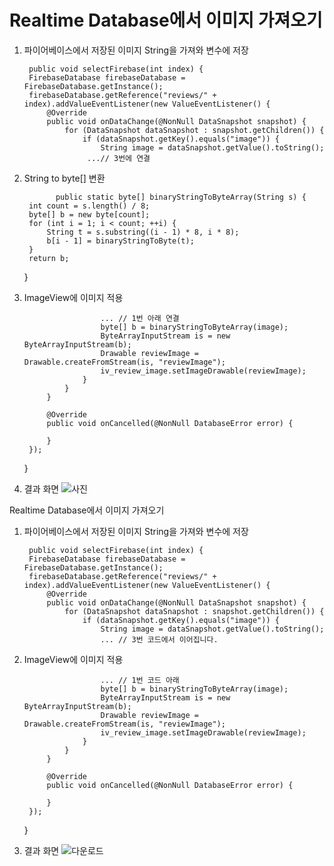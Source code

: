 # Realtime Database에서 이미지 가져오기
 
1. 파이어베이스에서 저장된 이미지 String을 가져와 변수에 저장

 

        public void selectFirebase(int index) {
        FirebaseDatabase firebaseDatabase = FirebaseDatabase.getInstance();
        firebaseDatabase.getReference("reviews/" + index).addValueEventListener(new ValueEventListener() {
            @Override
            public void onDataChange(@NonNull DataSnapshot snapshot) {
                for (DataSnapshot dataSnapshot : snapshot.getChildren()) {
                    if (dataSnapshot.getKey().equals("image")) {
                        String image = dataSnapshot.getValue().toString();
                     ...// 3번에 연결
 
2. String to byte[] 변환

              public static byte[] binaryStringToByteArray(String s) {
        int count = s.length() / 8;
        byte[] b = new byte[count];
        for (int i = 1; i < count; ++i) {
            String t = s.substring((i - 1) * 8, i * 8);
            b[i - 1] = binaryStringToByte(t);
        }
        return b;
    }
   
3. ImageView에 이미지 적용


 
         
                        ... // 1번 아래 연결
                        byte[] b = binaryStringToByteArray(image);
                        ByteArrayInputStream is = new ByteArrayInputStream(b);
                        Drawable reviewImage = Drawable.createFromStream(is, "reviewImage");
                        iv_review_image.setImageDrawable(reviewImage);
                    }
                }
            }

            @Override
            public void onCancelled(@NonNull DatabaseError error) {

            }
        });
    }
 
4. 결과 화면
![사진](https://user-images.githubusercontent.com/101080195/206981688-ea891dba-af9b-4261-890a-9df88da4591f.png)


Realtime Database에서 이미지 가져오기
1. 파이어베이스에서 저장된 이미지 String을 가져와 변수에 저장
 

        public void selectFirebase(int index) {
        FirebaseDatabase firebaseDatabase = FirebaseDatabase.getInstance();
        firebaseDatabase.getReference("reviews/" + index).addValueEventListener(new ValueEventListener() {
            @Override
            public void onDataChange(@NonNull DataSnapshot snapshot) {
                for (DataSnapshot dataSnapshot : snapshot.getChildren()) {
                    if (dataSnapshot.getKey().equals("image")) {
                        String image = dataSnapshot.getValue().toString();
                        ... // 3번 코드에서 이어집니다.

2. ImageView에 이미지 적용


                     
                        ... // 1번 코드 아래
                        byte[] b = binaryStringToByteArray(image);
                        ByteArrayInputStream is = new ByteArrayInputStream(b);
                        Drawable reviewImage = Drawable.createFromStream(is, "reviewImage");
                        iv_review_image.setImageDrawable(reviewImage);
                    }
                }
            }

            @Override
            public void onCancelled(@NonNull DatabaseError error) {

            }
        });
    }
  
  3. 결과 화면
  ![다운로드](https://user-images.githubusercontent.com/101080195/206982769-b41ed344-4015-44ca-a1f2-bd5093023a05.png)

